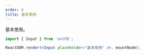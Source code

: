 ```yaml
---
order: 0
title: 基本使用
---
```


基本使用。

````jsx
import { Input } from 'antFB';

ReactDOM.render(<Input placeholder="基本使用" />, mountNode);
````
